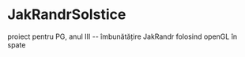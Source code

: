 JakRandrSolstice
================

proiect pentru PG, anul III -- îmbunătățire JakRandr folosind openGL în spate